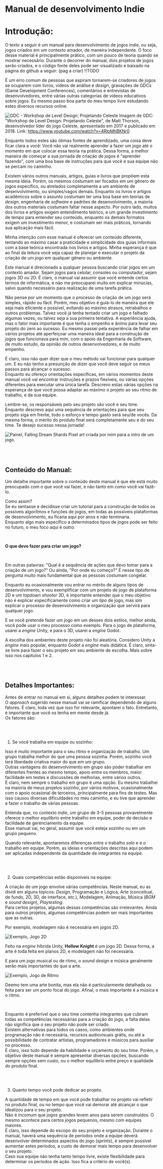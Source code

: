 <br>
<br>

# Manual de desenvolvimento Indie

# Introdução:

O texto a seguir é um manual para desenvolvimento de jogos *indie*, ou seja, jogos criados em um contexto amador, de maneira independente. O foco desse material é principalmente prático, com um pouco de teoria quando se mostrar necessário. Durante o decorrer do manual, dois projetos de jogos serão criados, e o código fonte deles pode ser visualizado e baixado na página do github a seguir: (pag a criar) !!TODO

É um erro comum de pessoas que aspiram tornarem-se criadores de jogos se ocuparem com livros, vídeos de análise e *design*, gravações de GDCs (Game Development Conferences), comentários e entrevistas de desenvolvedores, entre várias outras categorias de vídeos educativos sobre jogos. Eu mesmo passo boa parte do meu tempo livre estudando estes diversos recursos online.

![GDC - Workshop de Level Design: Projetando Celeste](https://i.imgur.com/IT5UV3h.jpg "GDC - Workshop de Level Design: Projetando Celeste")
Imagem de GDC: "Workshop de Level Design: Projetando Celeste", de Matt Thorson, desenvolvedor líder do jogo Celeste, apresentado em 2017 e publicado em 2018. Link: https://www.youtube.com/watch?v=4RlpMhBKNr0

Enquanto todos estes são ótimas fontes de aprendizado, uma coisa deve ficar clara a você: Você não vai realmente aprender a fazer um jogo até o momento em que colocar essa teoria na prática. Dessa forma, a melhor maneira de começar a sua jornada de criação de jogos é "aprender fazendo", com uma boa base de instruções para que você e sua equipe não se percam no caminho.

Existem vários outros manuais, artigos, guias e livros que propõem esta mesma ideia. Porém, os mesmos costumam ser focados em um gênero de jogos específico, ou atrelados completamente a um ambiente de desenvolvimento, ou simples/vagos demais. Enquanto os livros e artigos acadêmicos sobre o assunto costumam ter uma boa base em teorias de _design_, engenharia de _software_ e padrões de desenvolvimento, a maioria dos outros materiais costumam faltar nesse aspecto. Por outro lado, muitos dos livros e artigos exigem entendimento teórico, e um grande investimento de tempo para entender seu conteúdo, enquanto os demais formatos exigem um investimento menor, e costumam ser mais práticos, tornando sua aplicação mais fácil.

Minha intenção com esse manual é oferecer um conteúdo diferente, tentando ao máximo casar a praticidade e simplicidade dos guias informais com a base teórica encontrada nos livros e artigos. Minha esperança é que ao final da leitura você seja capaz de planejar e executar o projeto da criação de um jogo em qualquer gênero ou ambiente. 

Este manual é direcionado a qualquer pessoa buscando criar jogos em um contexto amador. Sejam jogos para celular, consoles ou computador, sejam jogos 3D ou 2D. É claro, o manual vai assumir que você entende certos termos de informática, e não me preocuparei muito em explicar minúcias, salvo quando necessário para realização de uma tarefa prática.

Não pense por um momento que o processo de criação de um jogo será simples, rápido ou fácil. Porém, meu objetivo é guiá-lo de maneira que ele seja mais eficiente o possível, evitando ao máximo atrasos, retrabalhos e outros problemas. Talvez você já tenha tentado criar um jogo e falhado algumas vezes, ou talvez seja a sua primeira tentativa. A experiência ajuda, mas o fator mais importante é que tenha o empenho e ânimo para levar seu projeto do zero ao sucesso. Eu mesmo passei pela experiência de falhar em vários projetos até aperfeiçoar uma maneira ideal para a construção de jogos que funcionava para mim, com o apoio da Engenharia de Software, de muito estudo, da opinião de outros desenvolvedores, e de muito empenho.

É claro, isso não quer dizer que o meu método vai funcionar para qualquer um. E eu não tenho a presunção de dizer que você deve seguir os meus passos para alcançar o sucesso.  
Enquanto eu ofereço orientações específicas, em vários momentos deste manual você vai encontrar instruções e prazos flexíveis, ou várias opções diferentes para executar uma única tarefa. Descrevo estas várias opções na esperança de que você possa adaptar ao máximo o projeto ao seu ritmo de trabalho, e da sua equipe.

Lembre-se, os responsáveis pelo seu projeto são você e seu time. Enquanto descrevo aqui uma sequência de orientações para que seu projeto siga em frente, todo o esforço e tempo gasto será seu/de vocês. Da mesma forma, o mérito do produto final será completamente seu e do seu time. Te desejo sucesso nessa jornada!

![Painel, Falling Dream Shards](https://img.itch.zone/aW1nLzEwNzg1OTQzLmdpZg==/original/s411yZ.gif "Falling Dream Shards - Daniel Waack")
Pixel art criada por mim para a _intro_ de um jogo. 

<br>
<br>

## Conteúdo do Manual:
Um detalhe importante sobre o conteúdo deste manual é que ele está muito preocupado com *o que* você vai fazer, e não tanto em *como* você vai fazê-lo.  

Como assim?  
Se eu sentasse e decidisse criar um tutorial para a construção de todos os possíveis algorítmos e funções de jogos, em todas as possíveis plataformas de desenvolvimento, eu ficaria aqui por anos e não terminaria.  
Enquanto algo mais específico a determinados tipos de jogos pode ser feito no futuro, o meu foco aqui é outro:

<br>

**O que devo fazer para criar um jogo?**

<br>

Em outras palavras: "Qual é a sequência de ações que devo tomar para a criação de um jogo?" Ou ainda, "Por onde eu começo?" É nesse tipo de pergunta muito mais fundamental que as pessoas costumam congelar.  

Enquanto eu ocasionalmente vou entrar no mérito de alguns tipos de desenvolvimento, e vou exemplificar com um projeto de jogo de plataforma 2D e um *topdown shooter* 3D, é importante entender que o meu objetivo não é explicar especificamente como criar um *tipo* de jogo, mas sim explicar o processo de desenvolvimento e organização que servirá para qualquer jogo.

E se você pretende fazer um jogo em um desses dois estilos, melhor ainda, você pode usar o meu processo como exemplo. Para o jogo de plataforma, usarei a *engine* Unity, e para o 3D, usarei a *engine* Godot.

A escolha dos ambientes deste projeto não foi aleatória. Considero Unity a *engine* mais popular, enquanto Godot a *engine* mais didática. É claro, sinta-se livre para fazer o seu projeto em seu ambiente de escolha. Mais sobre isso nos capítulos 1 e 2.

<br>
<br>

## Detalhes Importantes:
Antes de entrar no manual em si, alguns detalhes podem te interessar.  
O *approach* sugerido nesse manual vai se ramificar dependendo de alguns fatores. É claro, toda vez que isso for relevante, apontarei o fato. Entretanto, é importante que você os tenha em mente desde já.  
Os fatores são:

<br>
<br>

1. Se você trabalha em equipe ou sozinho:

Isso é muito importante para o seu ritmo e organização de trabalho. Um grupo trabalha melhor do que uma pessoa sozinha. Porém, sozinho você terá liberdade criativa maior do que em um grupo.  
Outras vantagens do desenvolvimento em grupo são poder trabalhar em diferentes frentes ao mesmo tempo, apoio entre os membros, maior facilidade em testes e discussões de melhorias, entre vários outros.  
É claro, nem sempre o trabalho em grupo é uma opção. Eu mesmo trabalhei na maioria de meus projetos sozinho, por vários motivos, ocasionalmente com o apoio ocasional de terceiros, principalmente para fins de testes. Mas isso causou diversas dificuldades no meu caminho, e eu tive que aprender a fazer o trabalho de várias pessoas.

Entenda que, no contexto *indie*, um grupo de 3-5 pessoas provavelmente oferece o melhor equilíbrio entre trabalho em equipe, poder de decisão e facilidade de gerenciamento da equipe.  
Esse manual vai, no geral, assumir que você esteja sozinho ou em um grupo pequeno.

Quando relevante, apontaremos diferenças entre o trabalho *solo* e e o trabalho em equipe. Porém, as ideias e orientações descritas aqui podem ser aplicadas independente da quantidade de integrantes na equipe.

<br>
<br>

2. Quais competências estão disponíveis na equipe:

A criação de um jogo envolve várias competências. Neste manual, eu as dividi em alguns tópicos: *Design*, Programação e Lógica, Arte (conceitual, de fundo, 2D, 3D, de interface, etc.), Modelagem, Animação, Música (*BGM* e *sound design*), *Playtesting*.  
Para certos projetos, algumas dessas competências são irrelevantes. Ainda para outros projetos, algumas competências podem ser mais importantes que as outras. 

Por exemplo, modelagem não é necessária em jogos 2D. 

[comment]: <(![Exemplo, Jogo 2D](files://C:/Users/55619/Documents/Dev/TCC/Hollow-Knight-Gameplay.jpg "Hollow Knight - Exemplo 2D"))>

![Exemplo, Jogo 2D](https://www.ubuntufree.com/wp-content/uploads/2017/05/Hollow-Knight-Gameplay.jpg "Hollow Knight - Exemplo 2D")

Feito na *engine* híbrida Unity, **Hollow Knight** é um jogo 2D. Dessa forma, a arte é toda feita em planos 2D, e modelagem não foi necessária.

E para um jogo musical ou de ritmo, o *sound design* e música geralmente serão mais importantes do que a arte.  

![Exemplo, Jogo de Ritmo](https://i.imgur.com/JOhEaHf.jpg "Deemo - Exemplo Ritmo")

Deemo tem uma arte bonita, mas ela não é particularmente detalhada ou feita para ser um ponto focal do jogo. Afinal, o mais importante é a música e o ritmo.

<br>

Enquanto é preferível que o seu time contenha integrantes que cubram todas as competências necessárias para a criação do jogo, a falta delas não significa que o seu projeto não pode ser criado.  
Existem alternativas para todos os casos, como ambientes onde programação não é necessária, recursos audiovisuais grátis, ou até a possibilidade de contratar artistas, programadores e músicos para auxiliar no processo.  
É claro, isso tudo depende da habilidade e orçamento do seu time. Porém, o objetivo deste manual é sempre apresentar diversas opções, buscando sempre opções sem custo, ou o melhor equilíbrio entre preço e qualidade do produto final.

<br>
<br>

3. Quanto tempo você pode dedicar ao projeto.

A quantidade de tempo em que você pode trabalhar no projeto vai refletir no produto final, ou no tempo que você vai demorar até alcançar o que idealizou para o seu projeto.  
Não é incomum que jogos grandes levem anos para serem construídos. O mesmo acontece para certos jogos pequenos, mesmo com equipes maiores.  
É claro, isso depende do escopo do seu projeto e organização. Durante o manual, haverá uma sequência de períodos onde a equipe deverá desenvolver determinados aspectos do jogo (*sprints*), é sempre possível aumentar estes períodos, a custo de demorar mais tempo para desenvolver o seu projeto.  
Caso sua equipe não tenha tanto tempo livre, existe flexibilidade para determinar os períodos de ação. Isso fica a critério de você(s).

<br>
<br>
<br>

# Capítulo 1: Design
"É perigoso ir sozinho! Leve isso." - Velho em uma caverna, "The Legend of Zelda" (1986)

![Capítulo 1 capa](https://upload.wikimedia.org/wikipedia/pt/b/b2/It%27s_dangerous_to_go_alone%21_Take_this..png "It's dangerous to go alone! Take this.")


A especificação de qualquer *software* é uma das etapas mais importantes.  
Você pode estar tentando começar a programar as mecânicas de seu jogo imediatamente, ou quem sabe planejando desenhar ou modelar seus personagens e fundos imediatamente.  
Enquanto ambos são trabalhos que sua equipe fará eventualmente, eles não devem ser a prioridade.  

Por quê?

Porque suas ideias podem mudar no decorrer do projeto. E todo o seu trabalho árduo para gerar estes artefatos vai ser desperdiçado.  

A diferença entre um projeto organizado que alcança sucesso e uma completa bagunça que acaba cancelada muitas vezes está na etapa de idealização.  
Isso ocorre por vários motivos:

- Diferenças entre visões criativas entre integrantes da equipe;
- Esquecimento de decisões e escolhas feitas pela equipe;
- Falta de organização na manutenção do projeto;
- entre outros.

Tudo isso deve ser evitado para que o risco de cancelmaneto seja o menor possível.  
Por isso, a primeira coisa que fazemos é sempre documentar tudo o que planejamos fazer no projeto, para ter-se uma base sólida para consultar quando necessário.  

É claro, você não precisa delimitar o seu projeto inteiramente no primeiro momento, e naturalmente acontecerão mudanças no decorrer do desenvolvimento. Mas é importante criar uma base.

Entramos então no mérito do *design*.

<br>

E como isso é feito?

## Game Design Document (GDD)

O formato mais comum que encontramos para o *deisgn* em projetos de jogo é chamado Game Design Document (Documento de *Design* de Jogos). 

O GDD pode servir para vários motivos. Ele pode ser mostrado a outros, ou ele pode ficar só no seu time. Pessoalmente, eu não me dou ao trabalho de criar muita frescura "em volta" do GDD. Um texto claro e objetivo costuma ser a melhor opção. E acho que isso fala bastante.

O seu GDD pode estar em qualquer lugar entre um documento simples de 3 ou 4 páginas, até um enorme documento super detalhado como a Doom Bible. Pessoalmente, eu costumo ficar no primeiro caso.

Exemplos de GDD: https://www.reddit.com/r/gamedesign/comments/7ze7xq/finished_game_design_document_examples/, http://allowe.com/games/game-designs.html, http://www.graybeardgames.com/download/diablo_pitch.pdf, https://www.gamedeveloper.com/design/annotated-version-of-an-original-i-deus-ex-i-design-doc-surfaces, https://5years.doomworld.com/doombible/doombible.pdf, https://www.systemshock.org/index.php?PHPSESSID=0009ltomhecn6he3upgtu0kkc9;topic=2121.msg21031#msg21031, file:///C:/Users/55619/Downloads/BioshockPitch.pdf, 

